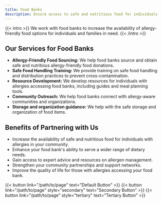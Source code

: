 ```yaml
---
title: Food Banks
description: Ensure access to safe and nutritious food for individuals with allergies in need.
---
```


{{< intro >}}
We work with food banks to increase the availability of allergy-friendly food options for individuals and families in need.
{{< /intro >}}

## Our Services for Food Banks

* **Allergy-Friendly Food Sourcing:** We help food banks source and obtain safe and nutritious allergy-friendly food donations.
* **Safe Food Handling Training:** We provide training on safe food handling and distribution practices to prevent cross-contamination.
* **Resource Development:** We develop resources for individuals with allergies accessing food banks, including guides and meal planning tools.
* **Community Outreach:** We help food banks connect with allergy-aware communities and organizations.
* **Storage and organization guidance:** We help with the safe storage and organization of food items.

## Benefits of Partnering with Us

* Increase the availability of safe and nutritious food for individuals with allergies in your community.
* Enhance your food bank's ability to serve a wider range of dietary needs.
* Gain access to expert advice and resources on allergen management.
* Strengthen your community partnerships and support networks.
* Improve the quality of life for those with allergies accessing your food bank.

{{< button link="/path/to/page" text="Default Button" >}}
{{< button link="/path/to/page" style="secondary" text="Secondary Button" >}}
{{< button link="/path/to/page" style="tertiary" text="Tertiary Button" >}}